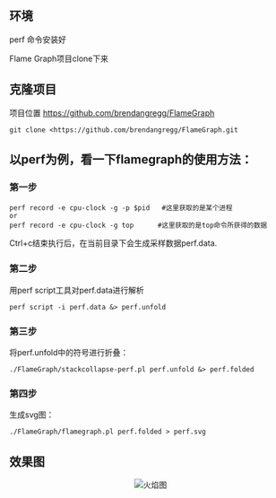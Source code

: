 

## 环境

perf 命令安装好 

Flame Graph项目clone下来



## 克隆项目

项目位置 <https://github.com/brendangregg/FlameGraph>

```
git clone <https://github.com/brendangregg/FlameGraph.git
```

 

## 以perf为例，看一下flamegraph的使用方法：

### 第一步

```
perf record -e cpu-clock -g -p $pid   #这里获取的是某个进程
or
perf record -e cpu-clock -g top      #这里获取的是top命令所获得的数据
```

Ctrl+c结束执行后，在当前目录下会生成采样数据perf.data.

### 第二步

用perf script工具对perf.data进行解析

```
perf script -i perf.data &> perf.unfold
```



### 第三步

将perf.unfold中的符号进行折叠：

```
./FlameGraph/stackcollapse-perf.pl perf.unfold &> perf.folded
```



### 第四步

生成svg图：

```
./FlameGraph/flamegraph.pl perf.folded > perf.svg
```



## 效果图



<p align="center">
  <img src="https://s1.ax1x.com/2018/10/17/id6ipn.png" alt="火焰图"/>
</p>